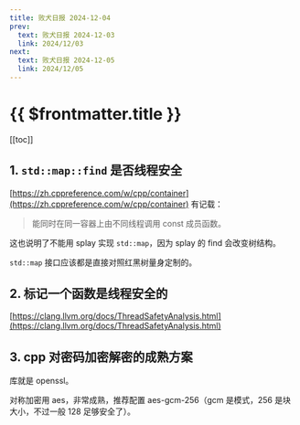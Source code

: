 ```yaml
---
title: 败犬日报 2024-12-04
prev:
  text: 败犬日报 2024-12-03
  link: 2024/12/03
next:
  text: 败犬日报 2024-12-05
  link: 2024/12/05
---
```


# {{ $frontmatter.title }}

[[toc]]

## 1. `std::map::find` 是否线程安全

[https://zh.cppreference.com/w/cpp/container](https://zh.cppreference.com/w/cpp/container) 有记载：

> 能同时在同一容器上由不同线程调用 const 成员函数。

这也说明了不能用 splay 实现 `std::map`，因为 splay 的 find 会改变树结构。

`std::map` 接口应该都是直接对照红黑树量身定制的。

## 2. 标记一个函数是线程安全的

[https://clang.llvm.org/docs/ThreadSafetyAnalysis.html](https://clang.llvm.org/docs/ThreadSafetyAnalysis.html)

## 3. cpp 对密码加密解密的成熟方案

库就是 openssl。

对称加密用 aes，非常成熟，推荐配置 aes-gcm-256（gcm 是模式，256 是块大小，不过一般 128 足够安全了）。
